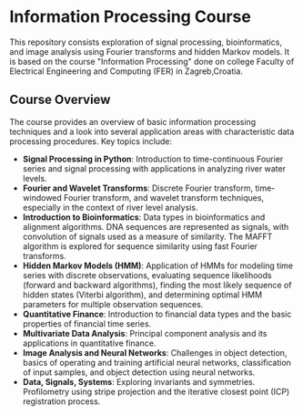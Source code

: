 # Information Processing Course

This repository consists exploration of signal processing, bioinformatics, and image analysis using Fourier transforms and hidden Markov models. It is based on the course "Information Processing" done on college Faculty of Electrical Engineering and Computing (FER) in Zagreb,Croatia.

## Course Overview

The course provides an overview of basic information processing techniques and a look into several application areas with characteristic data processing procedures. Key topics include:

- **Signal Processing in Python**: Introduction to time-continuous Fourier series and signal processing with applications in analyzing river water levels.
- **Fourier and Wavelet Transforms**: Discrete Fourier transform, time-windowed Fourier transform, and wavelet transform techniques, especially in the context of river level analysis.
- **Introduction to Bioinformatics**: Data types in bioinformatics and alignment algorithms. DNA sequences are represented as signals, with convolution of signals used as a measure of similarity. The MAFFT algorithm is explored for sequence similarity using fast Fourier transforms.
- **Hidden Markov Models (HMM)**: Application of HMMs for modeling time series with discrete observations, evaluating sequence likelihoods (forward and backward algorithms), finding the most likely sequence of hidden states (Viterbi algorithm), and determining optimal HMM parameters for multiple observation sequences.
- **Quantitative Finance**: Introduction to financial data types and the basic properties of financial time series.
- **Multivariate Data Analysis**: Principal component analysis and its applications in quantitative finance.
- **Image Analysis and Neural Networks**: Challenges in object detection, basics of operating and training artificial neural networks, classification of input samples, and object detection using neural networks. 
- **Data, Signals, Systems**: Exploring invariants and symmetries. Profilometry using stripe projection and the iterative closest point (ICP) registration process.
